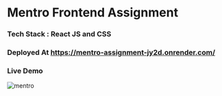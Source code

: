 # Mentro Frontend Assignment

### Tech Stack : React JS and CSS

### Deployed At https://mentro-assignment-jy2d.onrender.com/

### Live Demo 
![mentro](https://user-images.githubusercontent.com/87230033/224283198-4234d322-d46f-4835-8018-2f9c6f8f2df0.gif)


